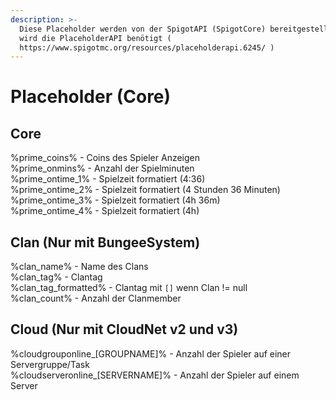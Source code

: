 ```yaml
---
description: >-
  Diese Placeholder werden von der SpigotAPI (SpigotCore) bereitgestellt. Es
  wird die PlaceholderAPI benötigt (
  https://www.spigotmc.org/resources/placeholderapi.6245/ )
---
```


# Placeholder \(Core\)

## Core

%prime\_coins% - Coins des Spieler Anzeigen  
%prime\_onmins% - Anzahl der Spielminuten  
%prime\_ontime\_1% - Spielzeit formatiert \(4:36\)  
%prime\_ontime\_2% - Spielzeit formatiert \(4 Stunden 36 Minuten\)  
%prime\_ontime\_3% - Spielzeit formatiert \(4h 36m\)  
%prime\_ontime\_4% - Spielzeit formatiert \(4h\)

## Clan \(Nur mit BungeeSystem\)

%clan\_name% - Name des Clans  
%clan\_tag% - Clantag  
%clan\_tag\_formatted% - Clantag mit `[]` wenn Clan != null  
%clan\_count% - Anzahl der Clanmember

## Cloud \(Nur mit CloudNet v2 und v3\)

%cloudgrouponline\_\[GROUPNAME\]% - Anzahl der Spieler auf einer Servergruppe/Task  
%cloudserveronline\_\[SERVERNAME\]% - Anzahl der Spieler auf einem Server

